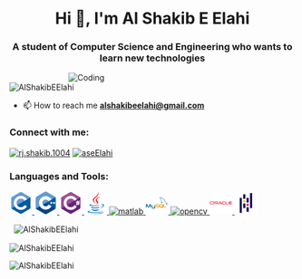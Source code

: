 <h1 align="center">Hi 👋, I'm Al Shakib E Elahi</h1>
<h3 align="center">A student of Computer Science and Engineering who wants to learn new technologies</h3>
<img align="right" alt="Coding" width="400"
    src="https://i.pinimg.com/originals/50/83/e0/5083e0a2a7dcaae07c142e8b87036a27.gif">
<p align="left"> <img
        src="https://komarev.com/ghpvc/?username=AlShakibEElahi&label=Profile%20views&color=0e75b6&style=flat"
        alt="AlShakibEElahi" /> </p>

- 📫 How to reach me **alshakibeelahi@gmail.com**

<h3 align="left">Connect with me:</h3>
<p align="left">
    <a href="https://fb.com/rj.shakib.1004" target="blank"><img align="center"
            src="https://raw.githubusercontent.com/rahuldkjain/github-profile-readme-generator/master/src/images/icons/Social/facebook.svg"
            alt="rj.shakib.1004" height="30" width="40" /></a>
    <a href="https://codeforces.com/profile/aseElahi" target="blank"><img align="center"
            src="https://raw.githubusercontent.com/rahuldkjain/github-profile-readme-generator/master/src/images/icons/Social/codeforces.svg"
            alt="aseElahi" height="30" width="40" /></a>
</p>

<h3 align="left">Languages and Tools:</h3>
<p align="left"> <a href="https://www.cprogramming.com/" target="_blank" rel="noreferrer"> <img
            src="https://raw.githubusercontent.com/devicons/devicon/master/icons/c/c-original.svg" alt="c" width="40"
            height="40" /> </a> <a href="https://www.w3schools.com/cpp/" target="_blank" rel="noreferrer"> <img
            src="https://raw.githubusercontent.com/devicons/devicon/master/icons/cplusplus/cplusplus-original.svg"
            alt="cplusplus" width="40" height="40" /> </a> <a href="https://www.w3schools.com/cs/" target="_blank"
        rel="noreferrer"> <img
            src="https://raw.githubusercontent.com/devicons/devicon/master/icons/csharp/csharp-original.svg"
            alt="csharp" width="40" height="40" /> </a> <a href="https://www.java.com" target="_blank" rel="noreferrer">
        <img src="https://raw.githubusercontent.com/devicons/devicon/master/icons/java/java-original.svg" alt="java"
            width="40" height="40" /> </a> <a href="https://www.mathworks.com/" target="_blank" rel="noreferrer"> <img
            src="https://upload.wikimedia.org/wikipedia/commons/2/21/Matlab_Logo.png" alt="matlab" width="40"
            height="40" /> </a> <a href="https://www.mysql.com/" target="_blank" rel="noreferrer"> <img
            src="https://raw.githubusercontent.com/devicons/devicon/master/icons/mysql/mysql-original-wordmark.svg"
            alt="mysql" width="40" height="40" /> </a> <a href="https://opencv.org/" target="_blank" rel="noreferrer">
        <img src="https://www.vectorlogo.zone/logos/opencv/opencv-icon.svg" alt="opencv" width="40" height="40" /> </a>
    <a href="https://www.oracle.com/" target="_blank" rel="noreferrer"> <img
            src="https://raw.githubusercontent.com/devicons/devicon/master/icons/oracle/oracle-original.svg"
            alt="oracle" width="40" height="40" /> </a> <a href="https://pandas.pydata.org/" target="_blank"
        rel="noreferrer"> <img
            src="https://raw.githubusercontent.com/devicons/devicon/2ae2a900d2f041da66e950e4d48052658d850630/icons/pandas/pandas-original.svg"
            alt="pandas" width="40" height="40" /> </a>
</p>

<p>&nbsp;
    <img align="center"
        src="https://github-readme-stats.vercel.app/api?username=AlShakibEElahi&show_icons=true&locale=en"
        alt="AlShakibEElahi" />
</p>

<p><img align="center" src="https://github-readme-streak-stats.herokuapp.com/?user=AlShakibEElahi&"
        alt="AlShakibEElahi" /></p>
<p><img align="left"
        src="https://github-readme-stats.vercel.app/api/top-langs?username=AlShakibEElahi&show_icons=true&locale=en&layout=compact"
        alt="AlShakibEElahi" /></p>

